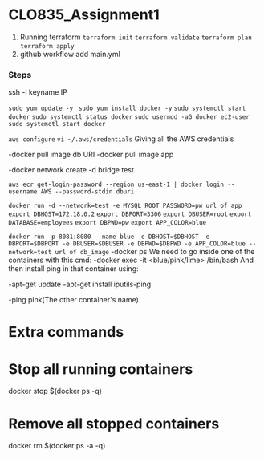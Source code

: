 # CLO835_Assignment1

1. Running terraform
   `terraform init`
   `terraform validate`
   `terraform plan`
   `terraform apply`
3. github workflow add main.yml
### Steps
 ssh -i keyname IP

`sudo yum update -y`
` sudo yum install docker -y`
`sudo systemctl start docker`
`sudo systemctl status docker`
`sudo usermod -aG docker ec2-user`
`sudo systemctl start docker`

`aws configure`
`vi ~/.aws/credentials`
Giving all the AWS credentials


-docker pull image db URI
-docker pull image app

-docker network create  -d bridge test 


`aws ecr get-login-password --region us-east-1 | docker login --username AWS --password-stdin dburi`

`docker run -d --network=test -e MYSQL_ROOT_PASSWORD=pw url of app`
`export DBHOST=172.18.0.2`
`export DBPORT=3306`
`export DBUSER=root`
`export DATABASE=employees`
`export DBPWD=pw`
`export APP_COLOR=blue`

`docker run -p 8081:8080 --name blue -e DBHOST=$DBHOST -e DBPORT=$DBPORT -e DBUSER=$DBUSER -e DBPWD=$DBPWD -e APP_COLOR=blue --network=test url of db_image`
-docker ps
We need to go inside one of the containers with this cmd:
-docker exec -it <blue/pink/lime> /bin/bash
 And then install ping in that container using:

-apt-get update
-apt-get install iputils-ping

-ping pink(The other container's name) 


# Extra commands
# Stop all running containers
docker stop $(docker ps -q)

# Remove all stopped containers
docker rm $(docker ps -a -q)
